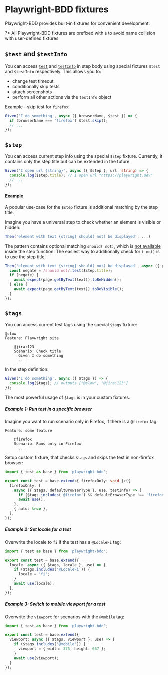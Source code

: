 # Playwright-BDD fixtures
Playwright-BDD provides built-in fixtures for convenient development.

?> All Playwright-BDD fixtures are prefixed with `$` to avoid name collision with user-defined fixtures.

## `$test` and `$testInfo`
You can access [`test`](https://playwright.dev/docs/api/class-test) and [`testInfo`](https://playwright.dev/docs/api/class-testinfo) in step body using special fixtures `$test` and `$testInfo` respectively. This allows you to:

  * change test timeout
  * conditionally skip tests
  * attach screenshots
  * perform all other actions via the `testInfo` object

Example - skip test for `firefox`:
```ts
Given('I do something', async ({ browserName, $test }) => { 
  if (browserName === 'firefox') $test.skip();
  // ...
});
```

## `$step`
You can access current step info using the special `$step` fixture.
Currently, it contains only the step title but can be extended in the future.

```ts
Given('I open url {string}', async ({ $step }, url: string) => { 
  console.log($step.title); // I open url "https://playwright.dev"
  // ...
});
```

#### Example
A popular use-case for the `$step` fixture is additional matching by the step title.

Imagine you have a universal step to check whether an element is visible or hidden: 
```ts
Then('element with text {string} should( not) be displayed', ...)
```
The pattern contains optional matching `should( not)`, which is [not available](https://github.com/cucumber/cucumber-expressions/issues/125) inside the step function. The easiest way to additionally check for `( not)` is to use the step title: 
```ts
Then('element with text {string} should( not) be displayed', async ({ page, $step }, text: string) => {
  const negate = /should not/.test($step.title);
  if (negate) {
    await expect(page.getByText(text)).toBeHidden();
  } else {
    await expect(page.getByText(text)).toBeVisible();
  }
});
```

## `$tags`
You can access current test tags using the special `$tags` fixture:

```gherkin
@slow
Feature: Playwright site
    
    @jira:123
    Scenario: Check title
      Given I do something
      ...
```
In the step definition:
```ts
Given('I do something', async ({ $tags }) => {
  console.log($tags); // outputs ["@slow", "@jira:123"]
});
```

The most powerful usage of `$tags` is in your custom fixtures.

##### Example 1: Run test in a specific browser

Imagine you want to run scenario only in Firefox, if there is a `@firefox` tag:
```gherkin
Feature: some feature
    
    @firefox
    Scenario: Runs only in Firefox
      ...
```

Setup custom fixture, that checks `$tags` and skips the test in non-firefox browser:
```ts
import { test as base } from 'playwright-bdd';

export const test = base.extend<{ firefoxOnly: void }>({
  firefoxOnly: [
    async ({ $tags, defaultBrowserType }, use, testInfo) => {
      if ($tags.includes('@firefox') && defaultBrowserType !== 'firefox') testInfo.skip();
      await use();
    },
    { auto: true },
  ],
});
```

##### Example 2: Set locale for a test
Overwrite the locale to `fi` if the test has a `@LocaleFi` tag:
```ts
import { test as base } from 'playwright-bdd';

export const test = base.extend({
  locale: async ({ $tags, locale }, use) => {
    if ($tags.includes('@LocaleFi')) {
      locale = 'fi';
    }
    await use(locale);
  },
});
```

##### Example 3: Switch to mobile viewport for a test
Overwrite the `viewport` for scenarios with the `@mobile` tag:
```ts
import { test as base } from 'playwright-bdd';

export const test = base.extend({
  viewport: async ({ $tags, viewport }, use) => {
    if ($tags.includes('@mobile')) {
      viewport = { width: 375, height: 667 };
    }
    await use(viewport);
  }
});
```